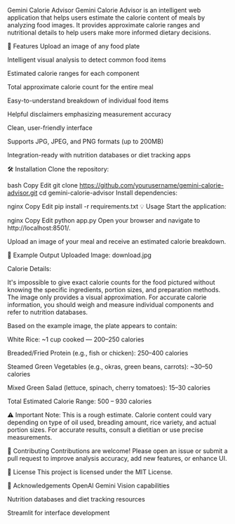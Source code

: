 Gemini Calorie Advisor
Gemini Calorie Advisor is an intelligent web application that helps users estimate the calorie content of meals by analyzing food images. It provides approximate calorie ranges and nutritional details to help users make more informed dietary decisions.

🚀 Features
Upload an image of any food plate

Intelligent visual analysis to detect common food items

Estimated calorie ranges for each component

Total approximate calorie count for the entire meal

Easy-to-understand breakdown of individual food items

Helpful disclaimers emphasizing measurement accuracy

Clean, user-friendly interface

Supports JPG, JPEG, and PNG formats (up to 200MB)

Integration-ready with nutrition databases or diet tracking apps

🛠️ Installation
Clone the repository:

bash
Copy
Edit
git clone https://github.com/yourusername/gemini-calorie-advisor.git
cd gemini-calorie-advisor
Install dependencies:

nginx
Copy
Edit
pip install -r requirements.txt
💡 Usage
Start the application:

nginx
Copy
Edit
python app.py
Open your browser and navigate to http://localhost:8501/.

Upload an image of your meal and receive an estimated calorie breakdown.

📄 Example Output
Uploaded Image: download.jpg

Calorie Details:

It's impossible to give exact calorie counts for the food pictured without knowing the specific ingredients, portion sizes, and preparation methods. The image only provides a visual approximation. For accurate calorie information, you should weigh and measure individual components and refer to nutrition databases.

Based on the example image, the plate appears to contain:

White Rice: ~1 cup cooked — 200–250 calories

Breaded/Fried Protein (e.g., fish or chicken): 250–400 calories

Steamed Green Vegetables (e.g., okras, green beans, carrots): ~30–50 calories

Mixed Green Salad (lettuce, spinach, cherry tomatoes): 15–30 calories

Total Estimated Calorie Range: 500 – 930 calories

⚠️ Important Note: This is a rough estimate. Calorie content could vary depending on type of oil used, breading amount, rice variety, and actual portion sizes. For accurate results, consult a dietitian or use precise measurements.

🤝 Contributing
Contributions are welcome! Please open an issue or submit a pull request to improve analysis accuracy, add new features, or enhance UI.

📄 License
This project is licensed under the MIT License.

🙏 Acknowledgements
OpenAI Gemini Vision capabilities

Nutrition databases and diet tracking resources

Streamlit for interface development

